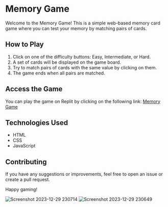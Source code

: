 # Memory Game

Welcome to the Memory Game! This is a simple web-based memory card game where you can test your memory by matching pairs of cards.

## How to Play

1. Click on one of the difficulty buttons: Easy, Intermediate, or Hard.
2. A set of cards will be displayed on the game board.
3. Try to match pairs of cards with the same value by clicking on them.
4. The game ends when all pairs are matched.

## Access the Game

You can play the game on Replit by clicking on the following link: [Memory Game](https://memorygame.yash-soni7744.repl.co/)

## Technologies Used

- HTML
- CSS
- JavaScript

## Contributing

If you have any suggestions or improvements, feel free to open an issue or create a pull request.

Happy gaming!

![Screenshot 2023-12-29 230714](https://github.com/Yash-Soni7744/MemoryGame/assets/120086351/11018333-78ea-40fd-b112-d911b22435d9)
![Screenshot 2023-12-29 230649](https://github.com/Yash-Soni7744/MemoryGame/assets/120086351/1dbdee58-ce70-469a-9e42-a487989dcafb)
